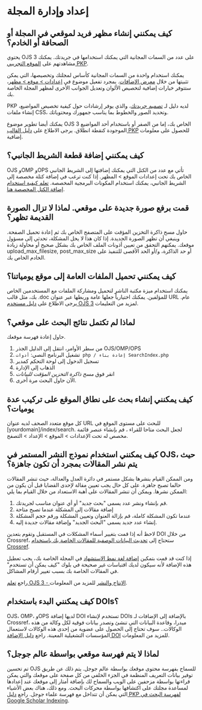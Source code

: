 # إعداد وإدارة المجلة

## كيف يمكنني إنشاء مظهر فريد لموقعي في المجلة أو الصحافة أو الخادم؟

يحتوي OJS 3 على عدد من السمات المجانية التي يمكنك استخدامها في جريدتك. يمكنك مشاهدتهم على [الموقع التجريبي PKP](https://demo.publicknowledgeproject.org/ojs3/demo/).

يمكنك استخدام واحدة من السمات المجانية كأساس لمجلتك وتخصيصها، التي يمكن تثبيتها من خلال [معرض الإضافات](/learning-ojs/en/settings-website#plugin-gallery). بمجرد تفعيل موضوع في [إعدادات > موقع > مظهر](/learning-ojs/en/settings-website#appearance)، ستتوفر خيارات إضافية لتخصيص الألوان وتعديل الجوانب الأخرى لمظهر المجلة الخاصة بك.

PKP لديه دليل لـ [تصميم جريدتك](/designing-your-journal/)، والذي يوفر إرشادات حول كيفية تخصيص المواضيع، إنشاء ملفات CSS، وتحديد الصور والخطوط بما يناسب جمهورك ومحتوياتك.

يمكنك أيضا تطوير موضوع OJS 3 الخاص بك، إما من الصفر أو باستخدام أحد المواضيع الموجودة كنقطة انطلاق. يرجى الاطلاع على [دليل القالب PKP](/pkp-theming-guide/) للحصول على معلومات إضافية.

## كيف يمكنني إضافة قطعة الشريط الجانبي؟

OJS وOMP وOPS تأتي مع عدد من الكتل التي يمكنك إضافتها إلى الشريط الجانبي الخاص بك تحت إعدادات الموقع > المظهر. إذا كنت ترغب في إضافة كتلة مخصصة إلى الشريط الجانبي، يمكنك استخدام المكونات البرمجية المخصصة. [تعلم كيفية استخدام إضافة الكتل المخصصة هنا](/learning-ojs/en/settings-website#custom-block-plugin).

## قمت برفع صورة جديدة على موقعي. لماذا لا تزال الصورة القديمة تظهر؟

حاول مسح ذاكرة التخزين المؤقت على المتصفح الخاص بك ثم إعادة تحميل الصفحة.  وينبغي أن تظهر الصورة الجديدة.  إذا كان هذا لا يحل المشكلة، تحدثي إلى مسؤول موقعك. يمكنهم التحقق من تعيين أذونات الملف الخاص بك بشكل صحيح أو محاولة زيادة upload_max_filesize, post_max_size أو حد الذاكرة، و/أو الحد الأقصى للتنفيذ على الخادم الخاص بك.

## كيف يمكنني تحميل الملفات العامة إلى موقع يومياتنا؟

يمكنك استخدام ميزة مكتبة الناشر لتحميل ومشاركة الملفات مع المستخدمين الخاص بك، مثل قالب .doc للمؤلفين. يمكنك اختيارياً جعلها عامة وربطها عبر عنوان URL عام. يرجى الاطلاع على [دليل مستخدم OJS 3](/learning-ojs/en/settings-workflow#publisher-library) لمزيد من التعليمات.

## لماذا لم تكتمل نتائج البحث على موقعي؟

حاول إعادة فهرسة موقعك.

1. من سطر الأوامر، انتقل إلى الدليل الجذر OJS/OMP/OPS
2. تشغيل البرنامج النصي: `أدوات php / إعادة بناء SearchIndex.php`
3. تسجيل الدخول إلى لوحة التحكم كمدير
4. الذهاب إلى الإدارة
5. انقر فوق *مسح ذاكرة التخزين المؤقت للبيانات*
6. الآن حاول البحث مرة أخرى.

## كيف يمكنني إنشاء بحث على نطاق الموقع على تركيب عدة يوميات؟

كل موقع متعدد الصحف لديه عنوان URL للبحث على مستوى الموقع في [yourdomain]/index/search. لجعل البحث متاحا للقراء ، قم بإنشاء عنصر قائمة مخصص له تحت الإعدادات > الموقع > الإعداد > التصفح.

## كيف يمكنني استخدام نموذج النشر المستمر في OJS، حيث يتم نشر المقالات بمجرد أن تكون جاهزة؟

ومن الممكن القيام بنشرها بشكل مستمر في دائرة العدل والعدالة، حيث تنشر المقالات حالما تصبح جاهزة. على كل حال يجب تعيين مقالة لإحدى القضايا قبل أن يكون من الممكن نشرها. ويمكن أن تنشر المقالات على أهبة الاستعداد من خلال القيام بما يلي:

1. قم بإنشاء ونشر عدد يسمى "بحث جديد" أو أي عنوان مناسب لجريدتك.
2. إضافة مقالات إلى المشكلة عندما تصبح متاحة
3. عندما تكون المشكلة كاملة، قم بإزالة العنوان وتعيين المشكلة ورقم حجم المشكلة
4. إنشاء عدد جديد يسمى "البحث الجديد" وإضافة مقالات جديدة إليه.

لاحظ أنه إذا قمت بتغيير أسماء المشكلات في المستقبل وتقوم بتعدين DOI من خلال Crossref، ستحتاج إلى [تحديث البيانات الوصفية للمقالات الخاصة بك باستخدام Crossref](/crossref-ojs-manual/en/config#updating-dois).

إذا كنت قد قمت بتمكين [إضافة لغة نمط الاستشهاد](/learning-ojs/en/settings-website#citation-style-language-plugin) في المجلة الخاصة بك، يجب تعطيل هذه الإضافة لأنه سيكون لديك اقتباسات غير صحيحة في بلوك "كيف يمكن أن تستخدم" في المقالات الخاصة بك بسبب تغيير أرقام المشاكل.

راجع [تعلم OJS 3 - الإنتاج والنشر](/learning-ojs/en/production-publication#continuous-publishing) للمزيد من المعلومات.

## كيف يمكنني البدء باستخدام DOIs؟

OJS، OMP، وOPS لديها إضافة DOI تستخدم لإنشاء DOIs بالإضافة إلى الإضافات لـ Crossref، ميدرا، وقاعدة البيانات التي تنشئ وتصدر بيانات فوقية لكل وكالة من هذه الوكالات.. سوف تحتاج إلى الحصول على عضوية من إحدى هذه الوكالات لاستعمال المؤسسات التشغيلية المعينة. راجع [دليل الإضافة DOI](/doi-plugin/) للمزيد من المعلومات.

## لماذا لا يتم فهرسة موقعي بواسطة عالم جوجل؟

تم تحسين OJS للسماح بفهرسة محتوى موقعك بواسطة عالم جوجل. يتم ذلك عن طريق توفير بيانات التعريف المنظمة في الجزء الخلفي من كل صفحة على موقعك والتي يمكن قراءتها بواسطة مزحفين على الويب والسماح لك بإضافة أمتار إلى موقعك عند إعدادها لمساعدة مجلتك على اكتشافها بواسطة محركات البحث. ومع ذلك، هناك بعض الأشياء التي يمكن أن تتداخل مع فهرسة علماء جوجل. راجع [دليل PKP لفهرسة البحث في Google Scholar Indexing](/google-scholar/).
